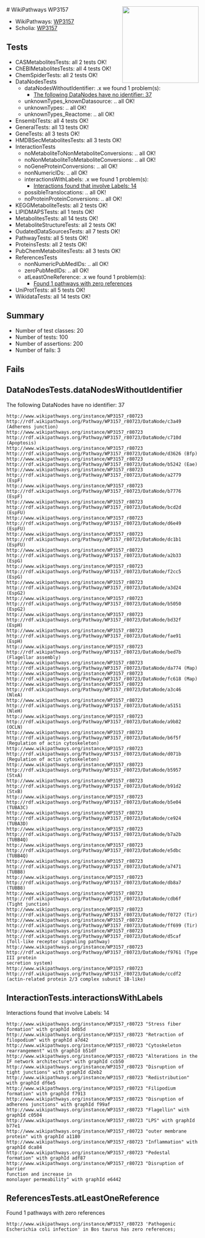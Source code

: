 <img style="float: right; width: 200px" src="https://upload.wikimedia.org/wikipedia/commons/thumb/8/83/Wplogo_with_text_500.png/640px-Wplogo_with_text_500.png" />
# WikiPathways WP3157

* WikiPathways: [WP3157](https://identifiers.org/wikipathways:WP3157)
* Scholia: [WP3157](https://scholia.toolforge.org/wikipathways/WP3157)
## Tests
* CASMetabolitesTests: all 2 tests OK!
* ChEBIMetabolitesTests: all 4 tests OK!
* ChemSpiderTests: all 2 tests OK!
* DataNodesTests
    * dataNodesWithoutIdentifier: .x we found 1 problem(s):
        * [The following DataNodes have no identifier: 37](#8792c4d5)
    * unknownTypes_knownDatasource: .. all OK!
    * unknownTypes: .. all OK!
    * unknownTypes_Reactome: .. all OK!
* EnsemblTests: all 4 tests OK!
* GeneralTests: all 13 tests OK!
* GeneTests: all 3 tests OK!
* HMDBSecMetabolitesTests: all 3 tests OK!
* InteractionTests
    * noMetaboliteToNonMetaboliteConversions: .. all OK!
    * noNonMetaboliteToMetaboliteConversions: .. all OK!
    * noGeneProteinConversions: .. all OK!
    * nonNumericIDs: .. all OK!
    * interactionsWithLabels: .x we found 1 problem(s):
        * [Interactions found that involve Labels: 14](#fe97a8bc)
    * possibleTranslocations: .. all OK!
    * noProteinProteinConversions: .. all OK!
* KEGGMetaboliteTests: all 2 tests OK!
* LIPIDMAPSTests: all 1 tests OK!
* MetabolitesTests: all 14 tests OK!
* MetaboliteStructureTests: all 2 tests OK!
* OudatedDataSourcesTests: all 7 tests OK!
* PathwayTests: all 5 tests OK!
* ProteinsTests: all 2 tests OK!
* PubChemMetabolitesTests: all 3 tests OK!
* ReferencesTests
    * nonNumericPubMedIDs: .. all OK!
    * zeroPubMedIDs: .. all OK!
    * atLeastOneReference: .x we found 1 problem(s):
        * [Found 1 pathways with zero references](#35eb778e)
* UniProtTests: all 5 tests OK!
* WikidataTests: all 14 tests OK!


## Summary

* Number of test classes: 20
* Number of tests: 100
* Number of assertions: 200
* Number of fails: 3

## Fails

<a name="8792c4d5" />

## DataNodesTests.dataNodesWithoutIdentifier

The following DataNodes have no identifier: 37
```
http://www.wikipathways.org/instance/WP3157_r80723 http://rdf.wikipathways.org/Pathway/WP3157_r80723/DataNode/c3a49 (Adherens junction)
http://www.wikipathways.org/instance/WP3157_r80723 http://rdf.wikipathways.org/Pathway/WP3157_r80723/DataNode/c710d (Apoptosis)
http://www.wikipathways.org/instance/WP3157_r80723 http://rdf.wikipathways.org/Pathway/WP3157_r80723/DataNode/d3626 (Bfp)
http://www.wikipathways.org/instance/WP3157_r80723 http://rdf.wikipathways.org/Pathway/WP3157_r80723/DataNode/b5242 (Eae)
http://www.wikipathways.org/instance/WP3157_r80723 http://rdf.wikipathways.org/Pathway/WP3157_r80723/DataNode/a2779 (EspF)
http://www.wikipathways.org/instance/WP3157_r80723 http://rdf.wikipathways.org/Pathway/WP3157_r80723/DataNode/b7776 (EspF)
http://www.wikipathways.org/instance/WP3157_r80723 http://rdf.wikipathways.org/Pathway/WP3157_r80723/DataNode/bcd2d (EspFU)
http://www.wikipathways.org/instance/WP3157_r80723 http://rdf.wikipathways.org/Pathway/WP3157_r80723/DataNode/d6e49 (EspFU)
http://www.wikipathways.org/instance/WP3157_r80723 http://rdf.wikipathways.org/Pathway/WP3157_r80723/DataNode/dc1b1 (EspFU)
http://www.wikipathways.org/instance/WP3157_r80723 http://rdf.wikipathways.org/Pathway/WP3157_r80723/DataNode/a2b33 (EspG)
http://www.wikipathways.org/instance/WP3157_r80723 http://rdf.wikipathways.org/Pathway/WP3157_r80723/DataNode/f2cc5 (EspG)
http://www.wikipathways.org/instance/WP3157_r80723 http://rdf.wikipathways.org/Pathway/WP3157_r80723/DataNode/a3d24 (EspG2)
http://www.wikipathways.org/instance/WP3157_r80723 http://rdf.wikipathways.org/Pathway/WP3157_r80723/DataNode/b5050 (EspG2)
http://www.wikipathways.org/instance/WP3157_r80723 http://rdf.wikipathways.org/Pathway/WP3157_r80723/DataNode/bd32f (EspH)
http://www.wikipathways.org/instance/WP3157_r80723 http://rdf.wikipathways.org/Pathway/WP3157_r80723/DataNode/fae91 (EspH)
http://www.wikipathways.org/instance/WP3157_r80723 http://rdf.wikipathways.org/Pathway/WP3157_r80723/DataNode/bed7b (Flagellar assembly)
http://www.wikipathways.org/instance/WP3157_r80723 http://rdf.wikipathways.org/Pathway/WP3157_r80723/DataNode/da774 (Map)
http://www.wikipathways.org/instance/WP3157_r80723 http://rdf.wikipathways.org/Pathway/WP3157_r80723/DataNode/fc618 (Map)
http://www.wikipathways.org/instance/WP3157_r80723 http://rdf.wikipathways.org/Pathway/WP3157_r80723/DataNode/a3c46 (NleA)
http://www.wikipathways.org/instance/WP3157_r80723 http://rdf.wikipathways.org/Pathway/WP3157_r80723/DataNode/a5151 (NleH)
http://www.wikipathways.org/instance/WP3157_r80723 http://rdf.wikipathways.org/Pathway/WP3157_r80723/DataNode/a9b82 (OCLN)
http://www.wikipathways.org/instance/WP3157_r80723 http://rdf.wikipathways.org/Pathway/WP3157_r80723/DataNode/b6f5f (Regulation of actin cytoskeleton)
http://www.wikipathways.org/instance/WP3157_r80723 http://rdf.wikipathways.org/Pathway/WP3157_r80723/DataNode/d071b (Regulation of actin cytoskeleton)
http://www.wikipathways.org/instance/WP3157_r80723 http://rdf.wikipathways.org/Pathway/WP3157_r80723/DataNode/b5957 (StxA)
http://www.wikipathways.org/instance/WP3157_r80723 http://rdf.wikipathways.org/Pathway/WP3157_r80723/DataNode/b91d2 (StxB)
http://www.wikipathways.org/instance/WP3157_r80723 http://rdf.wikipathways.org/Pathway/WP3157_r80723/DataNode/b5e04 (TUBA3C)
http://www.wikipathways.org/instance/WP3157_r80723 http://rdf.wikipathways.org/Pathway/WP3157_r80723/DataNode/ce924 (TUBA3D)
http://www.wikipathways.org/instance/WP3157_r80723 http://rdf.wikipathways.org/Pathway/WP3157_r80723/DataNode/b7a2b (TUBB4Q)
http://www.wikipathways.org/instance/WP3157_r80723 http://rdf.wikipathways.org/Pathway/WP3157_r80723/DataNode/e5dbc (TUBB4Q)
http://www.wikipathways.org/instance/WP3157_r80723 http://rdf.wikipathways.org/Pathway/WP3157_r80723/DataNode/a7471 (TUBB8)
http://www.wikipathways.org/instance/WP3157_r80723 http://rdf.wikipathways.org/Pathway/WP3157_r80723/DataNode/db8a7 (TUBB8)
http://www.wikipathways.org/instance/WP3157_r80723 http://rdf.wikipathways.org/Pathway/WP3157_r80723/DataNode/cdb6f (Tight junction)
http://www.wikipathways.org/instance/WP3157_r80723 http://rdf.wikipathways.org/Pathway/WP3157_r80723/DataNode/f0727 (Tir)
http://www.wikipathways.org/instance/WP3157_r80723 http://rdf.wikipathways.org/Pathway/WP3157_r80723/DataNode/ff699 (Tir)
http://www.wikipathways.org/instance/WP3157_r80723 http://rdf.wikipathways.org/Pathway/WP3157_r80723/DataNode/d5caf (Toll-like receptor signaling pathway)
http://www.wikipathways.org/instance/WP3157_r80723 http://rdf.wikipathways.org/Pathway/WP3157_r80723/DataNode/f9761 (Type III protein
secretion system)
http://www.wikipathways.org/instance/WP3157_r80723 http://rdf.wikipathways.org/Pathway/WP3157_r80723/DataNode/ccdf2 (actin-related protein 2/3 complex subunit 1B-like)
```

<a name="fe97a8bc" />

## InteractionTests.interactionsWithLabels

Interactions found that involve Labels: 14
```
http://www.wikipathways.org/instance/WP3157_r80723 "Stress fiber formation" with graphId bdb5d
http://www.wikipathways.org/instance/WP3157_r80723 "Retraction of filopodium" with graphId a7d42
http://www.wikipathways.org/instance/WP3157_r80723 "Cytoskeleton
rearrangement" with graphId b51df
http://www.wikipathways.org/instance/WP3157_r80723 "Alterations in the
IF network architecture" with graphId ccb50
http://www.wikipathways.org/instance/WP3157_r80723 "Disruption of tight junctions" with graphId d2eb2
http://www.wikipathways.org/instance/WP3157_r80723 "Redistribution" with graphId df6e5
http://www.wikipathways.org/instance/WP3157_r80723 "Filipodium formation" with graphId f7913
http://www.wikipathways.org/instance/WP3157_r80723 "Disruption of adherens junctions" with graphId f99af
http://www.wikipathways.org/instance/WP3157_r80723 "Flagellin" with graphId c0504
http://www.wikipathways.org/instance/WP3157_r80723 "LPS" with graphId b77e1
http://www.wikipathways.org/instance/WP3157_r80723 "outer membrane protein" with graphId a1180
http://www.wikipathways.org/instance/WP3157_r80723 "Inflammation" with graphId dca84
http://www.wikipathways.org/instance/WP3157_r80723 "Pedestal formation" with graphId adf87
http://www.wikipathways.org/instance/WP3157_r80723 "Disruption of barrier
function and increase in
monolayer permeability" with graphId e6442
```

<a name="35eb778e" />

## ReferencesTests.atLeastOneReference

Found 1 pathways with zero references
```
http://www.wikipathways.org/instance/WP3157_r80723 'Pathogenic Escherichia coli infection' in Bos taurus has zero references; 
```

